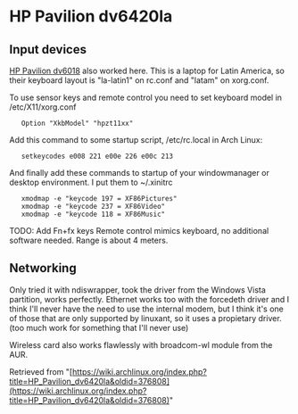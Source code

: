 # HP Pavilion dv6420la

## Input devices

[HP Pavilion dv6018](/index.php/HP_Pavilion_dv6018 "HP Pavilion dv6018") also worked here. This is a laptop for Latin America, so their keyboard layout is "la-latin1" on rc.conf and "latam" on xorg.conf.

To use sensor keys and remote control you need to set keyboard model in /etc/X11/xorg.conf

```
   Option "XkbModel" "hpzt11xx"

```

Add this command to some startup script, /etc/rc.local in Arch Linux:

```
   setkeycodes e008 221 e00e 226 e00c 213

```

And finally add these commands to startup of your windowmanager or desktop environment. I put them to ~/.xinitrc

```
   xmodmap -e "keycode 197 = XF86Pictures"
   xmodmap -e "keycode 237 = XF86Video"
   xmodmap -e "keycode 118 = XF86Music"

```

TODO: Add Fn+fx keys Remote control mimics keyboard, no additional software needed. Range is about 4 meters.

## Networking

Only tried it with ndiswrapper, took the driver from the Windows Vista partition, works perfectly. Ethernet works too with the forcedeth driver and I think I'll never have the need to use the internal modem, but I think it's one of those that are only supported by linuxant, so it uses a propietary driver. (too much work for something that I'll never use)

Wireless card also works flawlessly with broadcom-wl module from the AUR.

Retrieved from "[https://wiki.archlinux.org/index.php?title=HP_Pavilion_dv6420la&oldid=376808](https://wiki.archlinux.org/index.php?title=HP_Pavilion_dv6420la&oldid=376808)"